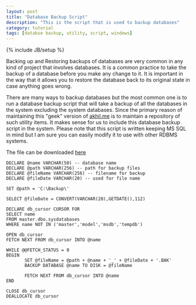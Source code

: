 ```yaml
---
layout: post
title: "Database Backup Script"
description: "This is the script that is used to backup databases"
category: tutorial
tags: [databse backup, utility, script, windows]
---
```

{% include JB/setup %}


Backing up and Restoring backups of databases are very common in any kind of project that involves databases. It is a common practice to take the backup of a database before you make any change to it. It is  important in the way that it allows you to restore the database back to its original state in case anything goes wrong. 

There are many ways to backup databases but the most common one is to run a database backup script that will take a backup of all the databases in the system excluding the system databases. Since the primary reason of maintaining this "geek" version of [akhil.me](http://akhil.me "my main blog") is to maintain a repository of such utility items. It makes sense for us to include this database backup script in the system. Please note that this script is written keeping MS SQL in mind but I am sure you can easily modify it to use with other RDBMS systems.


The file can be downloaded [here](/assets/files/db_backup.sql)


	DECLARE @name VARCHAR(50) -- database name 
	DECLARE @path VARCHAR(256) -- path for backup files 
	DECLARE @fileName VARCHAR(256) -- filename for backup 
	DECLARE @fileDate VARCHAR(20) -- used for file name

	SET @path = 'C:\Backup\' 

	SELECT @fileDate = CONVERT(VARCHAR(20),GETDATE(),112)

	DECLARE db_cursor CURSOR FOR 
	SELECT name 
	FROM master.dbo.sysdatabases 
	WHERE name NOT IN ('master','model','msdb','tempdb') 

	OPEN db_cursor  
	FETCH NEXT FROM db_cursor INTO @name  

	WHILE @@FETCH_STATUS = 0  
	BEGIN  
	       SET @fileName = @path + @name + '_' + @fileDate + '.BAK' 
	       BACKUP DATABASE @name TO DISK = @fileName 

	       FETCH NEXT FROM db_cursor INTO @name  
	END  

	CLOSE db_cursor  
	DEALLOCATE db_cursor




